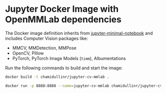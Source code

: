 # Jupyter Docker Image with OpenMMLab dependencies

The Docker image definition inherits from [jupyter-minimal-notebook](https://jupyter-docker-stacks.readthedocs.io/en/latest/using/selecting.html#jupyter-minimal-notebook)
and includes Computer Vision packages like:
* MMCV, MMDetection, MMPose
* OpenCV, Pillow
* PyTorch, PyTorch Image Models (`timm`), Albumentations

Run the following commands to build and start the image:
```bash
docker build -t chamidullinr/jupyter-cv-mmlab .

docker run -p 8888:8888 --name=jupyter-cv-mmlab chamidullinr/jupyter-cv-mmlab
```

